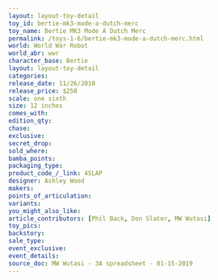 ```yaml
---
layout: layout-toy-detail 
toy_id: bertie-mk3-mode-a-dutch-merc
toy_name: Bertie MK3 Mode A Dutch Merc
permalink: /toys-1-6/bertie-mk3-mode-a-dutch-merc.html
world: World War Robot
world_abr: wwr
character_base: Bertie
layout: layout-toy-detail
categories: 
release_date: 11/26/2010
release_price: $250 
scale: one sixth
size: 12 inches
comes_with: 
edition_qty: 
chase: 
exclusive: 
secret_drop: 
sold_where: 
bamba_points: 
packaging_type: 
product_code_/_link: 4SLAP
designer: Ashley Wood
makers: 
points_of_articulation: 
variants: 
you_might_also_like: 
article_contributors: [Phil Back, Don Slater, MW Wutasi]
toy_pics: 
backstory: 
sale_type: 
event_exclusive: 
event_details: 
source_doc: MW Wutasi - 3A spreadsheet - 01-15-2019
---
```


